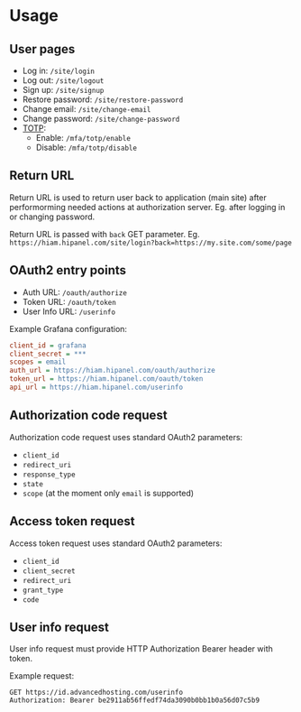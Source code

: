 # Usage

## User pages

- Log in:               `/site/login`
- Log out:              `/site/logout`
- Sign up:              `/site/signup`
- Restore password:     `/site/restore-password`
- Change email:         `/site/change-email`
- Change password:      `/site/change-password`
- [TOTP]:
    - Enable:           `/mfa/totp/enable`
    - Disable:          `/mfa/totp/disable`

[TOTP]: https://en.wikipedia.org/wiki/Time-based_One-time_Password_algorithm

## Return URL

Return URL is used to return user back to application (main site)
after performorming needed actions at authorization server.
Eg. after logging in or changing password.

Return URL is passed with `back` GET parameter.
Eg. `https://hiam.hipanel.com/site/login?back=https://my.site.com/some/page`

## OAuth2 entry points

- Auth URL:             `/oauth/authorize`
- Token URL:            `/oauth/token`
- User Info URL:        `/userinfo`

Example Grafana configuration:

```ini
client_id = grafana
client_secret = ***
scopes = email
auth_url = https://hiam.hipanel.com/oauth/authorize
token_url = https://hiam.hipanel.com/oauth/token
api_url = https://hiam.hipanel.com/userinfo
```

## Authorization code request

Authorization code request uses standard OAuth2 parameters:

- `client_id`
- `redirect_uri`
- `response_type`
- `state`
- `scope` (at the moment only `email` is supported)

## Access token request

Access token request uses standard OAuth2 parameters:

- `client_id`
- `client_secret`
- `redirect_uri`
- `grant_type`
- `code`

## User info request

User info request must provide HTTP Authorization Bearer header with token.

Example request:

```
GET https://id.advancedhosting.com/userinfo
Authorization: Bearer be2911ab56ffedf74da3090b0bb1b0a56d07c5b9
```
